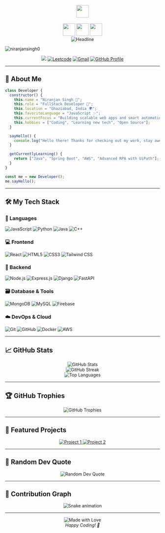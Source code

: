 <h1 align="center" style="color:#faebee">
  <img height="40px" src="https://img.shields.io/badge/-Hello world!👋-faebee?&style=for-the-badge&logoWidth=50" />
</h1>
<div align="center">
  <img height="40px" src="https://img.shields.io/badge/-I'm-faebee?&style=for-the-badge&logoWidth=50" />
  <img height="40px" src="https://img.shields.io/badge/-Niranjan%20Singh-8A2BE2?&style=for-the-badge&logoWidth=50" />
  <img height="40px" src="https://img.shields.io/badge/-Full%20Stack%20Developer-faebee?&style=for-the-badge&logoWidth=50" />

  <br>

  <img src="https://readme-typing-svg.herokuapp.com/?color=8A2BE2%&size=32&center=true&vCenter=true&width=600&height=50&pause=1000&vCenter=true&background=faebee&lines=Hi+there+I%27m+Niranjan+Singh+%F0%9F%91%8B;Full-stack+Developer;Problem+Solver+%26+Code+Enthusiast" alt="Headline" />

<p align="left"> <img src="https://komarev.com/ghpvc/?username=niranjansingh0&label=Profile%20views&color=0e75b6&style=flat" alt="niranjansingh0" /> </p>

<a href="https://www.linkedin.com/in/niranjan-singh-56541126b/"><img src="https://img.shields.io/badge/LinkedIn-0077B5?style=for-the-badge&logo=linkedin&logoColor=white" /></a>
<a href="https://leetcode.com/u/niranjan00_/"><img src="https://img.shields.io/badge/Leetcode-FFA500?style=for-the-badge&logo=leetcode&logoColor=white" alt="Leetcode" /></a>
<a href="mailto:ns916169@gmail.com"><img src="https://img.shields.io/badge/Gmail-D14836?style=for-the-badge&logo=gmail&logoColor=white" alt="Gmail" /></a>
<a href="https://github.com/niranjansingh0/niranjansingh0"><img src="https://img.shields.io/badge/GitHub-181717?style=for-the-badge&logo=github&logoColor=white" alt="GitHub Profile" /></a>
</div>

---

## 🚀 About Me

```js
class Developer {
  constructor() {
    this.name = "Niranjan Singh 🚀";
    this.role = "FullStack Developer 🎨";
    this.location = "Ghaziabad, India 🌍";
    this.favoriteLanguage = "JavaScript ✨";
    this.currentFocus = "Building scalable web apps and smart automations 💻";
    this.hobbies = ["Coding", "Learning new tech", "Open Source"];
  }

  sayHello() {
    console.log("Hello there! Thanks for checking out my work, stay awesome! 😎");
  }

  getCurrentlyLearning() {
    return ["Java", "Spring Boot", "AWS", "Advanced RPA with UiPath"];
  }
}

const me = new Developer();
me.sayHello();
```

---

## 🛠️ My Tech Stack

### 🧠 Languages  
![JavaScript](https://img.shields.io/badge/JavaScript-F7DF1E?style=for-the-badge&logo=javascript&logoColor=black)
![Python](https://img.shields.io/badge/Python-14354C?style=for-the-badge&logo=python&logoColor=white)
![Java](https://img.shields.io/badge/Java-ED8B00?style=for-the-badge&logo=java&logoColor=white)
![C++](https://img.shields.io/badge/C++-00599C?style=for-the-badge&logo=c%2B%2B&logoColor=white)

### 💻 Frontend  
![React](https://img.shields.io/badge/React-%2320232a.svg?style=for-the-badge&logo=react&logoColor=%2361DAFB)
![HTML5](https://img.shields.io/badge/HTML5-E34F26?style=for-the-badge&logo=html5&logoColor=white)
![CSS3](https://img.shields.io/badge/CSS3-1572B6?style=for-the-badge&logo=css3&logoColor=white)
![Tailwind CSS](https://img.shields.io/badge/Tailwind_CSS-38B2AC?style=for-the-badge&logo=tailwind-css&logoColor=white)

### 🔧 Backend  
![Node.js](https://img.shields.io/badge/Node.js-43853D?style=for-the-badge&logo=node.js&logoColor=white)
![Express.js](https://img.shields.io/badge/Express.js-404D59?style=for-the-badge&logo=express&logoColor=white)
![Django](https://img.shields.io/badge/Django-092E20?style=for-the-badge&logo=django&logoColor=white)
![FastAPI](https://img.shields.io/badge/FastAPI-005571?style=for-the-badge&logo=fastapi&logoColor=white)

### 🗃️ Database & Tools  
![MongoDB](https://img.shields.io/badge/MongoDB-4EA94B?style=for-the-badge&logo=mongodb&logoColor=white)
![MySQL](https://img.shields.io/badge/MySQL-00000F?style=for-the-badge&logo=mysql&logoColor=white)
![Firebase](https://img.shields.io/badge/Firebase-ffca28?style=for-the-badge&logo=firebase&logoColor=black)

### ☁️ DevOps & Cloud  
![Git](https://img.shields.io/badge/Git-F05032?style=for-the-badge&logo=git&logoColor=white)
![GitHub](https://img.shields.io/badge/GitHub-100000?style=for-the-badge&logo=github&logoColor=white)
![Docker](https://img.shields.io/badge/Docker-2496ED?style=for-the-badge&logo=docker&logoColor=white)
![AWS](https://img.shields.io/badge/AWS-FF9900?style=for-the-badge&logo=amazon-aws&logoColor=white)

---

## 📈 GitHub Stats

<div align="center">
  <img src="https://github-readme-stats.vercel.app/api?username=niranjansingh0&show_icons=true&locale=en&theme=dracula&hide_border=true" alt="GitHub Stats" />
</div>

<div align="center">
  <img src="https://github-readme-streak-stats.herokuapp.com/?user=niranjansingh0&theme=dracula&hide_border=true" alt="GitHub Streak" />
</div>

<div align="center">
  <img src="https://github-readme-stats.vercel.app/api/top-langs/?username=niranjansingh0&layout=compact&theme=dracula&hide_border=true" alt="Top Languages" />
</div>

---

## 🏆 GitHub Trophies
<div align="center">
  <img src="https://github-profile-trophy.vercel.app/?username=niranjansingh0&theme=dracula&no-frame=true&no-bg=false&margin-w=4&row=1" alt="GitHub Trophies" />
</div>

---

## 💼 Featured Projects

<div align="center">
  <a href="https://github.com/niranjansingh0/secret-app">
    <img src="https://github-readme-stats.vercel.app/api/pin/?username=niranjansingh0&repo=project1&theme=dracula&hide_border=true" alt="Project 1" />
  </a>
  <a href="https://github.com/niranjansingh0/Blogs">
    <img src="https://github-readme-stats.vercel.app/api/pin/?username=niranjansingh0&repo=project2&theme=dracula&hide_border=true" alt="Project 2" />
  </a>
</div>

---

## 💭 Random Dev Quote

<div align="center">
  <img src="https://quotes-github-readme.vercel.app/api?type=horizontal&theme=dracula" alt="Random Dev Quote" />
</div>

---

## 🐍 Contribution Graph

<div align="center">
  <img src="https://github.com/niranjansingh0/niranjansingh0/blob/output/github-contribution-grid-snake.svg" alt="Snake animation" />
</div>

---

<div align="center">
  <img src="https://img.shields.io/badge/Made%20with-❤️-red?style=for-the-badge" alt="Made with Love" />
  <br>
  <i>Happy Coding! 🚀</i>
</div>
